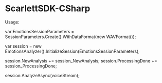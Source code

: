 ScarlettSDK-CSharp
==================

Usage:

  var EmotionsSessionParameters = SessionParameters.Create().WithDataFormat(new WAVFormat());

  var session = new EmotionsAnalyzer().InitializeSession(EmotionsSessionParameters);
            
  session.NewAnalysis += session_NewAnalysis;
  session.ProcessingDone += session_ProcessingDone;
  
  session.AnalyzeAsync(voiceStream);
  
  
